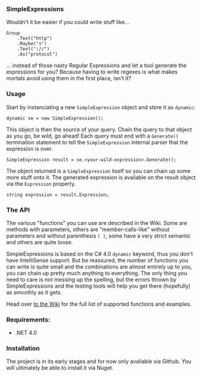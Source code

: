 ### SimpleExpressions

Wouldn't it be easier if you could write stuff like...
    
	Group
		.Text("http")
		.Maybe("s")
		.Text("://")
		.As("protocol")

... instead of those nasty Regular Expressions and let a tool generate the expressions for you? Because having to write regexes is what makes mortals avoid using them in the first place, isn't it?

### Usage

Start by instanciating a new `SimpleExpression` object and store it as `dynamic`:

    dynamic se = new SimpleExpression();

This object is then the source of your query. Chain the query to that object as you go, be wild, go ahead! Each query must end with a `Generate()` termination statement to tell the `SimpleExpression` internal parser that the expression is over.

    SimpleExpression result = se.<your-wild-expression>.Generate();
      
The object returned is a `SimpleExpression` itself so you can chain up some more stuff onto it.
The generated expression is available on the result object via the `Expression` property.

    string expression = result.Expression;

### The API

The various "functions" you can use are described in the Wiki. Some are methods with parameters, others are "member-calls-like" without parameters and without parenthesis `( )`, some have a very strict semantic and others are quite loose.

SimpleExpressions is based on the C# 4.0 `dynamic` keyword, thus you don't have IntelliSense support. But be reassured, the number of functions you can write is quite small and the combinations are almost entirely up to you, you can chain up pretty much anything to everything. The only thing you need to care is not messing up the spelling, but the errors thrown by SimpleExpressions and the testing tools will help you get there (hopefully) as smoothly as it gets.

Head over [to the Wiki](https://github.com/Timothep/SimpleExpressions/wiki) for the full list of supported functions and examples.

### Requirements:

* .NET 4.0

### Installation

The project is in its early stages and for now only available via Github. You will ultimately be able to install it via Nuget.